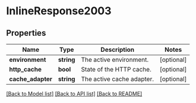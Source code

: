 # InlineResponse2003

## Properties
Name | Type | Description | Notes
------------ | ------------- | ------------- | -------------
**environment** | **string** | The active environment. | [optional] 
**http_cache** | **bool** | State of the HTTP cache. | [optional] 
**cache_adapter** | **string** | The active cache adapter. | [optional] 

[[Back to Model list]](../../README.md#documentation-for-models) [[Back to API list]](../../README.md#documentation-for-api-endpoints) [[Back to README]](../../README.md)

